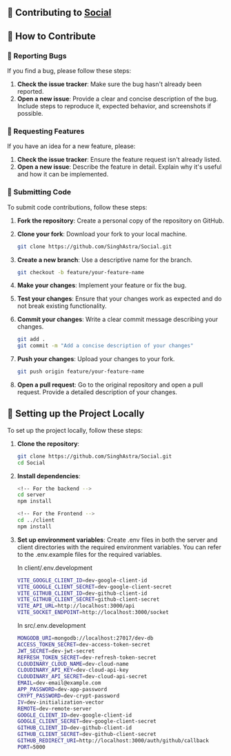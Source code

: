 ## 🚀 Contributing to [Social](https://social-one-liart.vercel.app)

<!-- Thank you for considering contributing to Social! I appreciate your interest and efforts. This document provides guidelines on how you can contribute to this project. -->

## 🚀 How to Contribute

### 🚀 Reporting Bugs

If you find a bug, please follow these steps:

1. **Check the issue tracker**: Make sure the bug hasn't already been reported.
2. **Open a new issue**: Provide a clear and concise description of the bug. Include steps to reproduce it, expected behavior, and screenshots if possible.

### 🚀 Requesting Features

If you have an idea for a new feature, please:

1. **Check the issue tracker**: Ensure the feature request isn't already listed.
2. **Open a new issue**: Describe the feature in detail. Explain why it's useful and how it can be implemented.

### 🚀 Submitting Code

To submit code contributions, follow these steps:

1. **Fork the repository**: Create a personal copy of the repository on GitHub.
2. **Clone your fork**: Download your fork to your local machine.

   ```bash
   git clone https://github.com/SinghAstra/Social.git
   ```

3. **Create a new branch**: Use a descriptive name for the branch.

   ```bash
   git checkout -b feature/your-feature-name
   ```

4. **Make your changes**: Implement your feature or fix the bug.
5. **Test your changes**: Ensure that your changes work as expected and do not break existing functionality.
6. **Commit your changes**: Write a clear commit message describing your changes.

   ```bash
   git add .
   git commit -m "Add a concise description of your changes"
   ```

7. **Push your changes**: Upload your changes to your fork.

   ```bash
   git push origin feature/your-feature-name
   ```

8. **Open a pull request**: Go to the original repository and open a pull request. Provide a detailed description of your changes.

## 🚀 Setting up the Project Locally

To set up the project locally, follow these steps:

1. **Clone the repository**:

   ```bash
   git clone https://github.com/SinghAstra/Social.git
   cd Social
   ```

2. **Install dependencies**:

   ```bash
   <!-- For the backend -->
   cd server
   npm install

   <!-- For the Frontend -->
   cd ../client
   npm install
   ```

3. **Set up environment variables**: Create .env files in both the server and client directories with the required environment variables. You can refer to the .env.example files for the required variables.

   In client/.env.development

   ```bash
   VITE_GOOGLE_CLIENT_ID=dev-google-client-id
   VITE_GOOGLE_CLIENT_SECRET=dev-google-client-secret
   VITE_GITHUB_CLIENT_ID=dev-github-client-id
   VITE_GITHUB_CLIENT_SECRET=github-client-secret
   VITE_API_URL=http://localhost:3000/api
   VITE_SOCKET_ENDPOINT=http://localhost:3000/socket
   ```

   In src/.env.development

   ```bash
   MONGODB_URI=mongodb://localhost:27017/dev-db
   ACCESS_TOKEN_SECRET=dev-access-token-secret
   JWT_SECRET=dev-jwt-secret
   REFRESH_TOKEN_SECRET=dev-refresh-token-secret
   CLOUDINARY_CLOUD_NAME=dev-cloud-name
   CLOUDINARY_API_KEY=dev-cloud-api-key
   CLOUDINARY_API_SECRET=dev-cloud-api-secret
   EMAIL=dev-email@example.com
   APP_PASSWORD=dev-app-password
   CRYPT_PASSWORD=dev-crypt-password
   IV=dev-initialization-vector
   REMOTE=dev-remote-server
   GOOGLE_CLIENT_ID=dev-google-client-id
   GOOGLE_CLIENT_SECRET=dev-google-client-secret
   GITHUB_CLIENT_ID=dev-github-client-id
   GITHUB_CLIENT_SECRET=dev-github-client-secret
   GITHUB_REDIRECT_URI=http://localhost:3000/auth/github/callback
   PORT=5000
   ```

